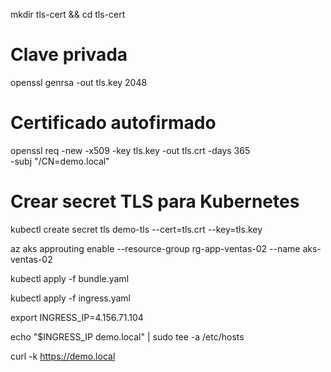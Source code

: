 mkdir tls-cert && cd tls-cert

# Clave privada
openssl genrsa -out tls.key 2048

# Certificado autofirmado
openssl req -new -x509 -key tls.key -out tls.crt -days 365 \
  -subj "/CN=demo.local"

# Crear secret TLS para Kubernetes
kubectl create secret tls demo-tls --cert=tls.crt --key=tls.key

az aks approuting enable --resource-group rg-app-ventas-02 --name aks-ventas-02

kubectl apply -f bundle.yaml

kubectl apply -f ingress.yaml


export INGRESS_IP=4.156.71.104

echo "$INGRESS_IP demo.local" | sudo tee -a /etc/hosts

curl -k https://demo.local